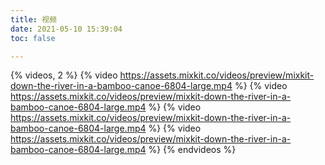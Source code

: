 ```yaml
---
title: 视频
date: 2021-05-10 15:39:04
toc: false

---
```


{% videos, 2 %}
{% video  https://assets.mixkit.co/videos/preview/mixkit-down-the-river-in-a-bamboo-canoe-6804-large.mp4 %}
{% video  https://assets.mixkit.co/videos/preview/mixkit-down-the-river-in-a-bamboo-canoe-6804-large.mp4 %}
{% video  https://assets.mixkit.co/videos/preview/mixkit-down-the-river-in-a-bamboo-canoe-6804-large.mp4 %}
{% video  https://assets.mixkit.co/videos/preview/mixkit-down-the-river-in-a-bamboo-canoe-6804-large.mp4 %}
{% endvideos %}